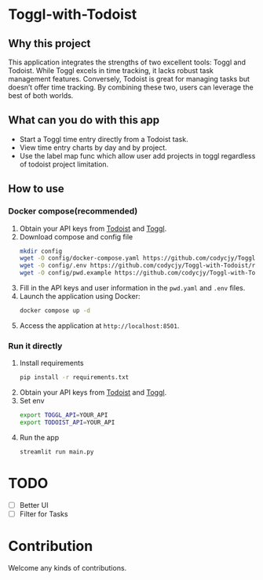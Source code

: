 # Toggl-with-Todoist

## Why this project
This application integrates the strengths of two excellent tools: Toggl and Todoist. While Toggl excels in time tracking, it lacks robust task management features. Conversely, Todoist is great for managing tasks but doesn’t offer time tracking. By combining these two, users can leverage the best of both worlds.

## What can you do with this app
- Start a Toggl time entry directly from a Todoist task.
- View time entry charts by day and by project.
- Use the label map func which allow user add projects in toggl regardless of todoist project limitation.

## How to use
### Docker compose(recommended)
1. Obtain your API keys from [Todoist](https://todoist.com/) and [Toggl](https://toggl.com/).
2. Download compose and config file
   ```bash
   mkdir config
   wget -O config/docker-compose.yaml https://github.com/codycjy/Toggl-with-Todoist/raw/main/docker-compose.yaml
   wget -O config/.env https://github.com/codycjy/Toggl-with-Todoist/raw/main/.example.env
   wget -O config/pwd.example https://github.com/codycjy/Toggl-with-Todoist/raw/main/pwd.yaml.example

   ```
3. Fill in the API keys and user information in the `pwd.yaml` and `.env` files.
4. Launch the application using Docker:
   ```bash
   docker compose up -d
   ```
5. Access the application at `http://localhost:8501`.

### Run it directly
1. Install requirements
   ```bash
   pip install -r requirements.txt
   ```
2. Obtain your API keys from [Todoist](https://todoist.com/) and [Toggl](https://toggl.com/).
3. Set env
   ```bash
   export TOGGL_API=YOUR_API
   export TODOIST_API=YOUR_API
   ```
4. Run the app
   ```bash
   streamlit run main.py
   ```

# TODO
- [ ] Better UI 
- [ ] Filter for Tasks

# Contribution
Welcome any kinds of contributions.
